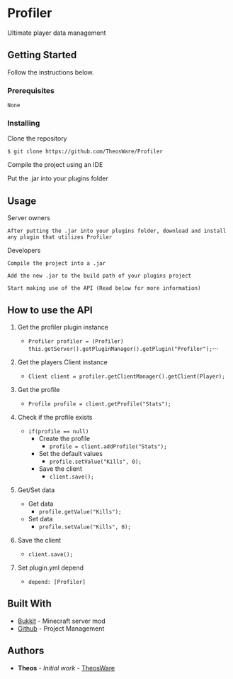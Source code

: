 # Profiler

Ultimate player data management

## Getting Started
Follow the instructions below.

### Prerequisites


```
None
```

### Installing


Clone the repository

```
$ git clone https://github.com/TheosWare/Profiler
```

Compile the project using an IDE

Put the .jar into your plugins folder

## Usage

Server owners

```
After putting the .jar into your plugins folder, download and install any plugin that utilizes Profiler
```

Developers
```
Compile the project into a .jar
```
```
Add the new .jar to the build path of your plugins project
```
```
Start making use of the API (Read below for more information)
```

## How to use the API

1. Get the profiler plugin instance
     - ``` Profiler profiler = (Profiler) this.getServer().getPluginManager().getPlugin("Profiler"); ```⋅⋅⋅
2. Get the players Client instance
     - ``` Client client = profiler.getClientManager().getClient(Player); ```
3. Get the profile
     - ``` Profile profile = client.getProfile("Stats"); ```
4. Check if the profile exists
      - ``` if(profile == null) ```
          + Create the profile
               - ``` profile = client.addProfile("Stats"); ```
          + Set the default values
               - ``` profile.setValue("Kills", 0); ```
          + Save the client
               - ``` client.save(); ```
5. Get/Set data
     + Get data
          - ``` profile.getValue("Kills"); ```
     + Set data
          - ``` profile.setValue("Kills", 0); ```
6. Save the client
     - ``` client.save(); ```
     
7. Set plugin.yml depend
     - ``` depend: [Profiler] ```



## Built With

* [Bukkit](https://bukkit.org/) - Minecraft server mod
* [Github](https://github.com) - Project Management




## Authors

* **Theos** - *Initial work* - [TheosWare](https://github.com/TheosWare)
